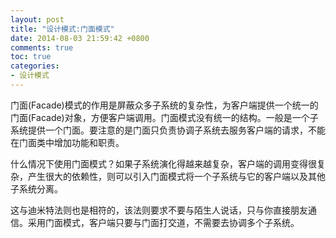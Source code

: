 ```yaml
---
layout: post
title: "设计模式:门面模式"
date: 2014-08-03 21:59:42 +0800
comments: true
toc: true
categories: 
- 设计模式
---
```


门面(Facade)模式的作用是屏蔽众多子系统的复杂性，为客户端提供一个统一的门面(Facade)对象，方便客户端调用。门面模式没有统一的结构。一般是一个子系统提供一个门面。要注意的是门面只负责协调子系统去服务客户端的请求，不能在门面类中增加功能和职责。

什么情况下使用门面模式？如果子系统演化得越来越复杂，客户端的调用变得很复杂，产生很大的依赖性，则可以引入门面模式将一个子系统与它的客户端以及其他子系统分离。

这与迪米特法则也是相符的，该法则要求不要与陌生人说话，只与你直接朋友通信。采用门面模式，客户端只要与门面打交道，不需要去协调多个子系统。
